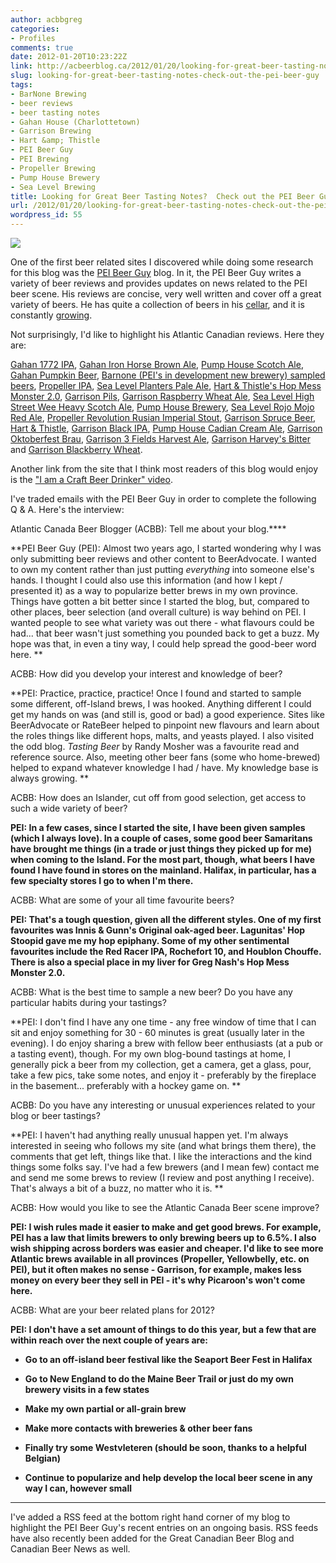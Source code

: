```yaml
---
author: acbbgreg
categories:
- Profiles
comments: true
date: 2012-01-20T10:23:22Z
link: http://acbeerblog.ca/2012/01/20/looking-for-great-beer-tasting-notes-check-out-the-pei-beer-guy/
slug: looking-for-great-beer-tasting-notes-check-out-the-pei-beer-guy
tags:
- BarNone Brewing
- beer reviews
- beer tasting notes
- Gahan House (Charlottetown)
- Garrison Brewing
- Hart &amp; Thistle
- PEI Beer Guy
- PEI Brewing
- Propeller Brewing
- Pump House Brewery
- Sea Level Brewing
title: Looking for Great Beer Tasting Notes?  Check out the PEI Beer Guy
url: /2012/01/20/looking-for-great-beer-tasting-notes-check-out-the-pei-beer-guy/
wordpress_id: 55
---
```


[![](http://acbeerblog.ca/wp-content/uploads/2012/01/pei-beer-guy-custom-header-180-by-900.jpg)](http://acbeerblog.ca/wp-content/uploads/2012/01/pei-beer-guy-custom-header-180-by-900.jpg)

One of the first beer related sites I discovered while doing some research for this blog was the [PEI Beer Guy](http://www.peibeerguy.com/) blog.  In it, the PEI Beer Guy writes a variety of beer reviews and provides updates on news related to the PEI beer scene.  His reviews are  concise, very well written and cover off a great variety of beers.  He has quite a collection of beers in his [cellar](http://www.peibeerguy.com/2011/06/whats-in-cellar.html), and it is constantly [growing](http://www.peibeerguy.com/2011/12/2011-holiday-haul.html).

Not surprisingly, I'd like to highlight his Atlantic Canadian reviews.  Here they are:

[Gahan 1772 IPA](http://www.peibeerguy.com/2011/12/gahan-1772-ipa.html), [Gahan Iron Horse Brown Ale](http://www.peibeerguy.com/2011/11/gahans-iron-horse-brown-ale.html), [Pump House Scotch Ale](http://www.peibeerguy.com/2011/08/pump-house-scotch-ale.html), [Gahan Pumpkin Beer](http://www.peibeerguy.com/2011/10/gahan-pumkpin-beer-tasted.html), [Barnone (PEI's in development new brewery) sampled beers](http://www.peibeerguy.com/2011/09/barnone-summer-sessions-pale-ale-and.html), [Propeller IPA](http://www.peibeerguy.com/2011/06/propeller-ipa.html), [Sea Level Planters Pale Ale](http://www.peibeerguy.com/2011/06/sea-level-planters-pale-ale.html), [Hart & Thistle's Hop Mess Monster 2.0](http://www.peibeerguy.com/2011/05/hart-thistles-hop-mess-monster-v20.html), [Garrison Pils](http://www.peibeerguy.com/2011/04/garrison-pils.html), [Garrison Raspberry Wheat Ale](http://www.peibeerguy.com/2011/03/garrison-raspberry-wheat-ale.html), [Sea Level High Street Wee Heavy Scotch Ale](http://www.peibeerguy.com/2011/04/sea-level-high-street-wee-heavy-scotch.html), [Pump House Brewery](http://www.peibeerguy.com/2011/04/pump-house-brewery.html),  [Sea Level Rojo Mojo Red Ale](http://www.peibeerguy.com/2011/03/sea-level-rojo-mojo-red-ale.html), [Propeller Revolution Rusian Imperial Stout](http://www.peibeerguy.com/2011/02/propeller-revolution-russian-imperial.html), [Garrison Spruce Beer](http://www.peibeerguy.com/2011/02/garrison-spruce-beer.html), [Hart & Thistle](http://www.peibeerguy.com/2011/01/hart-and-thistle.html), [Garrison Black IPA](http://www.peibeerguy.com/2011/01/garrison-black-ipa.html), [Pump House Cadian Cream Ale](http://www.peibeerguy.com/2010/12/pump-house-cadian-cream-ale.html), [Garrison Oktoberfest Brau](http://www.peibeerguy.com/2010/10/garrison-oktoberfest-brau.html), [Garrison 3 Fields Harvest Ale](http://www.peibeerguy.com/2010/10/garrison-3-fields-harvest-ale.html), [Garrison Harvey's Bitter](http://www.peibeerguy.com/2010/09/harveys-bitter.html) and [Garrison Blackberry Wheat](http://www.peibeerguy.com/2010/09/garrison-blackberry-wheat-ale.html).

Another link from the site that I think most readers of this blog would enjoy is the ["I am a Craft Beer Drinker" video](http://www.peibeerguy.com/2010/09/i-am-craft-beer-drinker.html).

I've traded emails with the PEI Beer Guy in order to complete the following Q & A.  Here's the interview:

Atlantic Canada Beer Blogger (ACBB): Tell me about your blog.****

**PEI Beer Guy (PEI): Almost two years ago, I started wondering why I was only submitting beer reviews and other content to BeerAdvocate. I wanted to own my content rather than just putting _everything_ into someone else's hands. I thought I could also use this information (and how I kept / presented it) as a way to popularize better brews in my own province. Things have gotten a bit better since I started the blog, but, compared to other places, beer selection (and overall culture) is way behind on PEI. I wanted people to see what variety was out there - what flavours could be had... that beer wasn't just something you pounded back to get a buzz. My hope was that, in even a tiny way, I could help spread the good-beer word here. **





ACBB: How did you develop your interest and knowledge of beer?







**PEI:  Practice, practice, practice! Once I found and started to sample some different, off-Island brews, I was hooked. Anything different I could get my hands on was (and still is, good or bad) a good experience. Sites like BeerAdvocate or RateBeer helped to pinpoint new flavours and learn about the roles things like different hops, malts, and yeasts played. I also visited the odd blog. _Tasting Beer_ by Randy Mosher was a favourite read and reference source. Also, meeting other beer fans (some who home-brewed) helped to expand whatever knowledge I had / have. My knowledge base is always growing. **







ACBB: How does an Islander, cut off from good selection, get access to such a wide variety of beer?







**PEI: In a few cases, since I started the site, I have been given samples (which I always love). In a couple of cases, some good beer Samaritans have brought me things (in a trade or just things they picked up for me) when coming to the Island. For the most part, though, what beers I have found I have found in stores on the mainland. Halifax, in particular, has a few specialty stores I go to when I'm there.**







ACBB: What are some of your all time favourite beers?







**PEI: That's a tough question, given all the different styles. One of my first favourites was Innis & Gunn's Original oak-aged beer. Lagunitas' Hop Stoopid gave me my hop epiphany. Some of my other sentimental favourites include the Red Racer IPA, Rochefort 10, and Houblon Chouffe. There is also a special place in my liver for Greg Nash's Hop Mess Monster 2.0.**







ACBB: What is the best time to sample a new beer?  Do you have any particular habits during your tastings?







**PEI: I don't find I have any one time - any free window of time that I can sit and enjoy something for 30 - 60 minutes is great (usually later in the evening). I do enjoy sharing a brew with fellow beer enthusiasts (at a pub or a tasting event), though. For my own blog-bound tastings at home, I generally pick a beer from my collection, get a camera, get a glass, pour, take a few pics, take some notes, and enjoy it - preferably by the fireplace in the basement... preferably with a hockey game on. **







ACBB: Do you have any interesting or unusual experiences related to your blog or beer tastings?







**PEI: I haven't had anything really unusual happen yet. I'm always interested in seeing who follows my site (and what brings them there), the comments that get left, things like that. I like the interactions and the kind things some folks say. I've had a few brewers (and I mean few) contact me and send me some brews to review (I review and post anything I receive). That's always a bit of a buzz, no matter who it is. **







ACBB:  How would you like to see the Atlantic Canada Beer scene improve?







**PEI: I wish rules made it easier to make and get good brews. For example, PEI has a law that limits brewers to only brewing beers up to 6.5%. I also wish shipping across borders was easier and cheaper.  I'd like to see more Atlantic brews available in all provinces (Propeller, Yellowbelly, etc. on PEI), but it often makes no sense - Garrison, for example, makes less money on every beer they sell in PEI - it's why Picaroon's won't come here.**







ACBB: What are your beer related plans for 2012?





**PEI: I don't have a set amount of things to do this year, but a few that are within reach over the next couple of years are:**





	
  * **Go to an off-island beer festival like the Seaport Beer Fest in Halifax**

	
  * **Go to New England to do the Maine Beer Trail or just do my own brewery visits in a few states**

	
  * **Make my own partial or all-grain brew**

	
  * **Make more contacts with breweries & other beer fans**

	
  * **Finally try some Westvleteren (should be soon, thanks to a helpful Belgian)**

	
  * **Continue to popularize and help develop the local beer scene in any way I can, however small**


________________________________________________________________________________________________________________________________________________

I've added a RSS feed at the bottom right hand corner of my blog to highlight the PEI Beer Guy's recent entries on an ongoing basis.  RSS feeds have also recently been added for the Great Canadian Beer Blog and Canadian Beer News as well.
